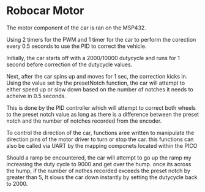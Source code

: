 # Robocar Motor


The motor component of the car is ran on the MSP432.

Using 2 timers for the PWM and 1 timer for the car to perform the corection every 0.5 seconds to use the PID to correct the vehicle.

Initially, the car starts off with a 2000/10000 dutycycle and runs for 1 second before correction of the dutycycle values.

Next, after the car spins up and moves for 1 sec, the correction kicks in. Using the value set by the presetNotch function, the car will attempt to either speed up or slow down based on the number of notches it needs to acheive in 0.5 seconds. 

This is done by the PID controller which will attempt to correct both wheels to the preset notch value as long as there is a difference between the preset notch and the number of notches recorded from the encoder. 

To control the direction of the car, functions aree written to manipulate the direction pins of the motor driver to turn or stop the car. this functions can also be called via UART by the mapping componets located within the PICO

Should a ramp be encountered, the car will attempt to go up the ramp my increasing the duty cycle to 9000 and get over the hump. once its across the hump, if the number of nothes recorded exceeds the preset notch by greater than 5, It slows the car down instantly by setting the dutycycle back to 2000.

